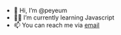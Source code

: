 - 👋 Hi, I’m @peyeum
- 👨‍💻 I’m currently learning Javascript
- 📫 You can reach me via <a href="mailto:farhanm200@gmail.com">email</a>
<!---
peyeum/peyeum is a ✨ special ✨ repository because its `README.md` (this file) appears on your GitHub profile.
You can click the Preview link to take a look at your changes.
--->
